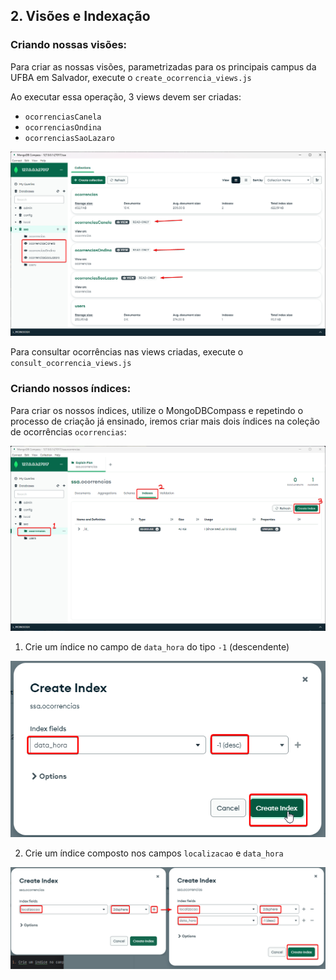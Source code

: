 ## 2. Visões e Indexação

### Criando nossas visões:

Para criar as nossas visões, parametrizadas para os principais campus da UFBA em Salvador, execute o `create_ocorrencia_views.js`

Ao executar essa operação, 3 views devem ser criadas:

- `ocorrenciasCanela `
- `ocorrenciasOndina`
- `ocorrenciasSaoLazaro`

![img_2.png](resources/views.png)

Para consultar ocorrências nas views criadas, execute o `consult_ocorrencia_views.js`

### Criando nossos índices:

Para criar os nossos índices, utilize o MongoDBCompass e repetindo o processo de criação já ensinado, iremos criar mais dois índices na coleção de ocorrências `ocorrencias`:

![img.png](resources/index.png)

1. Crie um índice no campo de `data_hora` do tipo `-1` (descendente)

![img_2.png](resources/index_dh.png)

2. Crie um índice composto nos campos `localizacao` e `data_hora`

![img_3.png](resources/index_cp.png)
